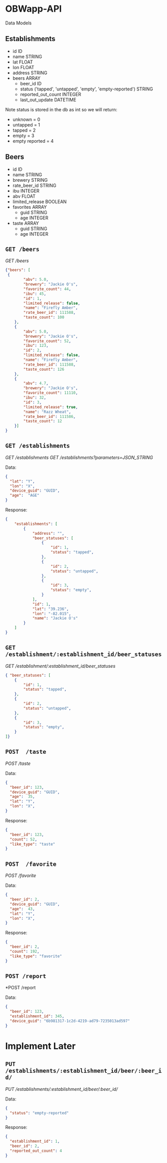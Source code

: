 # OBWapp-API

Data Models

Establishments
-------------
* id ID
* name STRING
* lat  FLOAT
* lon  FLOAT
* address STRING
* beers ARRAY
  * beer_id ID
  * status ('tapped', 'untapped', 'empty', 'empty-reported') STRING
  * reported_out_count INTEGER
  * last_out_update DATETIME


Note status is stored in the db as int so we will return:

* unknown = 0
* untapped = 1
* tapped = 2
* empty = 3
* empty reported = 4


Beers
-----

* id ID
* name STRING
* brewery STRING
* rate_beer_id STRING
* ibu INTEGER
* abv FLOAT
* limited_release BOOLEAN
* favorites ARRAY
  * guid STRING
  * age INTEGER
* taste ARRAY
  * guid STRING
  * age INTEGER

## `GET /beers`
*GET /beers*
```json
{"beers": [
 {
        "abv": 5.0,
        "brewery": "Jackie O's",
        "favorite_count": 44,
        "ibu": 45,
        "id": 1,
        "limited_release": false,
        "name": "Firefly Amber",
        "rate_beer_id": 111588,
        "taste_count": 100
    },
    {
        "abv": 5.0,
        "brewery": "Jackie O's",
        "favorite_count": 52,
        "ibu": 123,
        "id": 2,
        "limited_release": false,
        "name": "Firefly Amber",
        "rate_beer_id": 111588,
        "taste_count": 126
    },
    {
        "abv": 4.7,
        "brewery": "Jackie O's",
        "favorite_count": 11110,
        "ibu": 32,
        "id": 3,
        "limited_release": true,
        "name": "Razz Wheat",
        "rate_beer_id": 111586,
        "taste_count": 12
    }]
}
```

## `GET /establishments`
*GET /establishments*
*GET /establishments?parameters=JSON_STRING*

Data:
```json
{
  "lat": "Y",
  "lon": "X",
  "device_guid": "GUID",
  "age":  "AGE"
}
```

Response:
```json
{
    "establishments": [
        {
            "address": "",
            "beer_statuses": [
                {
                    "id": 1,
                    "status": "tapped",
                },
                {
                    "id": 2,
                    "status": "untapped",
                },
                {
                    "id": 3,
                    "status": "empty",
                }
            ],
            "id": 1,
            "lat": "39.236",
            "lon": "-82.015",
            "name": "Jackie O's"
        }
    ]
}

```
## `GET /establishment/:establishment_id/beer_statuses`

*GET /establishment/:establishment_id/beer_statuses* 
```json
{ "beer_statuses": [
    {
        "id": 1,
        "status": "tapped",
    },
    {
        "id": 2,
        "status": "untapped",
    },
    {
        "id": 3,
        "status": "empty",
    }
]}
```


## `POST  /taste`

*POST  /taste*

Data:
```json
{
  "beer_id": 123,
  "device_guid": "GUID",
  "age":  35,
  "lat": "Y",
  "lon": "X",
}
```

Response:
```json
{
  "beer_id": 123,
  "count": 52,
  "like_type": "taste"
}
```

## `POST  /favorite`
*POST  /favorite*

Data:
```json
{
  "beer_id": 2,
  "device_guid": "GUID",
  "age":  43,
  "lat": "Y",
  "lon": "X",
}
```

Response:
```json
{
  "beer_id": 2,
  "count": 192,
  "like_type": "favorite"
}
```

## `POST /report`
*POST /report

Data:
```json
{
  "beer_id": 123,
  "establishment_id": 345,
  "device_guid": "6b981317-1c2d-4219-ad79-7235013ad597"
}
```

# Implement Later

## `PUT /establishments/:establishment_id/beer/:beer_id/`
*PUT /establishments/:establishment_id/beer/:beer_id/*

Data:
```json
{
  "status": "empty-reported"
}
```

Response:
```json
{
  "establishment_id": 1,
  "beer_id": 2,
  "reported_out_count": 4
}
```

